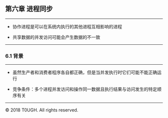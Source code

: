 ## 第六章 进程同步
---
- 协作进程是可以在系统内执行的其他进程互相影响的进程

- 共享数据的并发访问可能会产生数据的不一致
---
### 6.1 背景
---
- 虽然生产者和消费者程序各自都正确，但是当并发执行时它们可能不能正确运行

- 竞争条件：多个进程并发访问和操作同一数据且执行结果与访问发生的特定顺序有关
---
&copy; 2018 T0UGH. All rights reserved.
